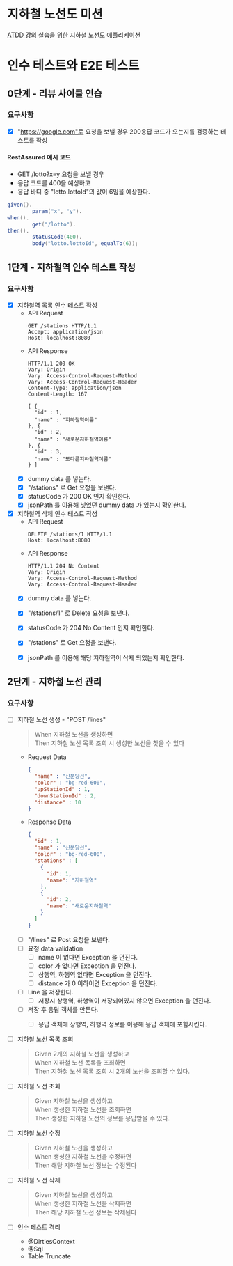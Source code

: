 # 지하철 노선도 미션
[ATDD 강의](https://edu.nextstep.camp/c/R89PYi5H) 실습을 위한 지하철 노선도 애플리케이션

# 인수 테스트와 E2E 테스트
## 0단계 - 리뷰 사이클 연습
### 요구사항
- [x]  "https://google.com"로 요청을 보낼 경우 200응답 코드가 오는지를 검증하는 테스트를 작성
#### RestAssured 예시 코드
- GET /lotto?x=y 요청을 보낼 경우
- 응답 코드를 400을 예상하고
- 응답 바디 중 "lotto.lottoId"의 값이 6임을 예상한다.
```java
given().
        param("x", "y").
when().
        get("/lotto").
then().
        statusCode(400).
        body("lotto.lottoId", equalTo(6));
```


## 1단계 - 지하철역 인수 테스트 작성
### 요구사항
- [x] 지하철역 목록 인수 테스트 작성
  - API Request
    ```shell
    GET /stations HTTP/1.1
    Accept: application/json
    Host: localhost:8080
    ```
  - API Response
    ```shell
    HTTP/1.1 200 OK
    Vary: Origin
    Vary: Access-Control-Request-Method
    Vary: Access-Control-Request-Header
    Content-Type: application/json
    Content-Length: 167
    
    [ {
      "id" : 1,
      "name" : "지하철역이름"
    }, {
      "id" : 2,
      "name" : "새로운지하철역이름"
    }, {
      "id" : 3,
      "name" : "또다른지하철역이름"
    } ]
    ```
  - [x] dummy data 를 넣는다.
  - [x] "/stations" 로 Get 요청을 보낸다.
  - [x] statusCode 가 200 OK 인지 확인한다.
  - [x] jsonPath 를 이용해 넣었던 dummy data 가 있는지 확인한다.
- [x] 지하철역 삭제 인수 테스트 작성
  - API Request
      ```shell
      DELETE /stations/1 HTTP/1.1
      Host: localhost:8080
      ```
  - API Response
    ```shell
    HTTP/1.1 204 No Content
    Vary: Origin
    Vary: Access-Control-Request-Method
    Vary: Access-Control-Request-Header
    ```
  - [x] dummy data 를 넣는다.
  - [x] "/stations/1" 로 Delete 요청을 보낸다.
  - [x] statusCode 가 204 No Content 인지 확인한다.
  - [x] "/stations" 로 Get 요청을 보낸다.
  - [x] jsonPath 를 이용해 해당 지하철역이 삭제 되었는지 확인한다.


## 2단계 - 지하철 노선 관리
### 요구사항
- [ ] 지하철 노선 생성 - "POST /lines"
  > When 지하철 노선을 생성하면 <br>
  Then 지하철 노선 목록 조회 시 생성한 노선을 찾을 수 있다
  - Request Data
    ```json
    {
      "name" : "신분당선",
      "color" : "bg-red-600",
      "upStationId" : 1,
      "downStationId" : 2,
      "distance" : 10
    }
    ```
  - Response Data
    ```json
    {
      "id" : 1,
      "name" : "신분당선",
      "color" : "bg-red-600",
      "stations" : [
        {
          "id": 1,
          "name": "지하철역"
        },
        {
          "id": 2,
          "name": "새로운지하철역"
        } 
      ]
    }
    ```
  - [ ] "/lines" 로 Post 요청을 보낸다.
  - [ ] 요청 data validation
    - [ ] name 이 없다면 Exception 을 던진다.
    - [ ] color 가 없다면 Exception 을 던진다.
    - [ ] 상행역, 하행역 없다면 Exception 을 던진다.
    - [ ] distance 가 0 이하이면 Exception 을 던진다.
  - [ ] Line 을 저장한다.
    - [ ] 저장시 상행역, 하행역이 저장되어있지 않으면 Exception 을 던진다.
  - [ ] 저장 후 응답 객체를 만든다.
    - [ ] 응답 객체에 상행역, 하행역 정보를 이용해 응답 객체에 포힘시킨다.


- [ ] 지하철 노선 목록 조회
  > Given 2개의 지하철 노선을 생성하고<br>
  When 지하철 노선 목록을 조회하면<br>
  Then 지하철 노선 목록 조회 시 2개의 노선을 조회할 수 있다.


- [ ] 지하철 노선 조회
  > Given 지하철 노선을 생성하고<br>
  When 생성한 지하철 노선을 조회하면<br>
  Then 생성한 지하철 노선의 정보를 응답받을 수 있다.


- [ ] 지하철 노선 수정
  > Given 지하철 노선을 생성하고<br>
  When 생성한 지하철 노선을 수정하면<br>
  Then 해당 지하철 노선 정보는 수정된다


- [ ] 지하철 노선 삭제
  > Given 지하철 노선을 생성하고<br>
  When 생성한 지하철 노선을 삭제하면<br>
  Then 해당 지하철 노선 정보는 삭제된다


- [ ] 인수 테스트 격리
  - @DirtiesContext
  - @Sql
  - Table Truncate
